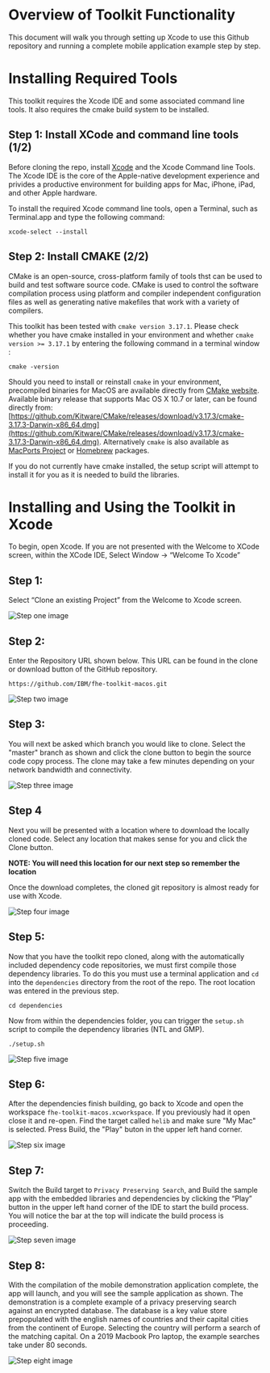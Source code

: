 # Overview of Toolkit Functionality


This document will walk you through setting up Xcode to use this Github repository and running
a complete mobile application example step by step.








# Installing Required Tools 

This toolkit requires the Xcode IDE and some associated command line tools. It also requires the cmake build system to be installed. 




## Step 1: Install XCode and command line tools (1/2)


Before cloning the repo, install [Xcode](https://developer.apple.com/xcode/) and the Xcode Command line Tools.  The Xcode IDE is the core of the Apple-native development experience and privides a productive environment for building apps for Mac, iPhone, iPad, and other Apple hardware.

To install the required Xcode command line tools, open a Terminal, such as Terminal.app and type the following command: 

```
xcode-select --install
```




## Step 2: Install CMAKE (2/2)

CMake is an open-source, cross-platform family of tools thst can be used to build and test software source code. CMake is used to control the software compilation process using platform and compiler independent configuration files as well as generating native makefiles that work with a variety of compilers.

This toolkit has been tested with `cmake version 3.17.1`. Please check whether you have cmake installed in your environment and whether `cmake version >= 3.17.1` by entering the following command in a terminal window :

```
cmake -version
```

Should you need to install or reinstall `cmake` in your environment, precompiled binaries for MacOS are available directly from  [CMake website](https://cmake.org/download/). Available binary release that supports Mac OS X 10.7 or later, can be found directly from: [https://github.com/Kitware/CMake/releases/download/v3.17.3/cmake-3.17.3-Darwin-x86_64.dmg](https://github.com/Kitware/CMake/releases/download/v3.17.3/cmake-3.17.3-Darwin-x86_64.dmg).  Alternatively `cmake` is also available as [MacPorts Project](https://www.macports.org/) or [Homebrew](https://brew.sh/) packages. 

If you do not currently have cmake installed, the setup script will attempt to install it for you as it is needed to build the libraries.




# Installing and Using the Toolkit in Xcode


To begin, open Xcode. If you are not presented with the Welcome to XCode screen, within the XCode IDE, Select Window -> “Welcome To Xcode” 



## Step 1: 
Select “Clone an existing Project” from the Welcome to Xcode screen. 
 
![Step one image](/Documentation/Images/Step%201.png?raw=true "Cloning and existing Project from the Welcome to Xcode screen")



## Step 2: 
Enter the Repository URL shown below. This URL can be found in the clone or download button of the GitHub repository. 

```
https://github.com/IBM/fhe-toolkit-macos.git
```

![Step two image](/Documentation/Images/Step%202.png?raw=true "Enter the repository URL")



## Step 3: 
You will next be asked which branch you would like to clone. Select the "master" branch as shown and click the clone button to begin the source code copy process. The clone may take a few minutes depending on your network bandwidth and connectivity. 

![Step three image](/Documentation/Images/Step%203.png?raw=true "Selecting the master branch")



## Step 4

Next you will be presented with a location where to download the locally cloned code. 
Select any location that makes sense for you and click the Clone button. 

**NOTE: You will need this location for our next step so remember the location**

Once the download completes, the cloned git repository is almost ready for use with Xcode. 

![Step four image](/Documentation/Images/Step%204.png?raw=true "Selecting a download location")


## Step 5: 
Now that you have the toolkit repo cloned, along with the automatically included dependency code repositories, we must first compile those dependency libraries. To do this you must use a terminal application and `cd` into the `dependencies` directory from the root of the repo. The root location was entered in the previous step. 


```
cd dependencies
```

Now from within the dependencies folder, you can trigger the `setup.sh` script to compile the dependency libraries (NTL and GMP). 

``` 
./setup.sh
```     
 

![Step five image](/Documentation/Images/Step%205.png?raw=true "Building Dependencies")


## Step 6:
After the dependencies finish building, go back to Xcode and open the workspace `fhe-toolkit-macos.xcworkspace`.  If you previously had it open close it and re-open.  Find the target called `helib` and make sure "My Mac" is selected. Press Build, the "Play" buton in the upper left hand corner.

![Step six image](/Documentation/Images/Step%206.png?raw=true "Building Helib")



## Step 7: 
Switch the Build target to `Privacy Preserving Search`, and Build the sample app with the embedded libraries and dependencies by clicking the “Play” button in the upper left hand corner
of the IDE to start the build process. You will notice the bar at the top will indicate the build
process is proceeding. 

![Step seven image](/Documentation/Images/Step%207.png?raw=true "Click the play button to start the sample app")



## Step 8: 
With the compilation of the mobile demonstration application complete, the app will launch, and you will see the sample application as shown. The demonstration is a complete example of a privacy preserving search against an encrypted database. The database is a key value store prepopulated with the english names of countries and their capital cities from the continent of Europe. Selecting the country will perform a search of the matching capital. On a 2019 Macbook Pro laptop, the example searches take under 80 seconds. 

![Step eight image](/Documentation/Images/Step%208.png?raw=true "Sample app Screenshots")

